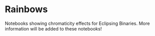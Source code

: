 # Rainbows

Notebooks showing chromaticity effects for Eclipsing Binaries. More information will be added to these notebooks! 
